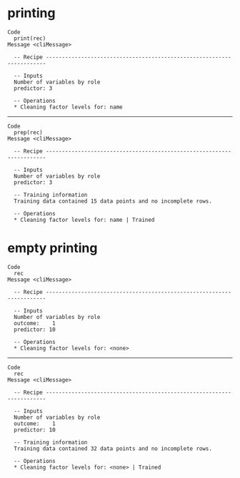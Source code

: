# printing

    Code
      print(rec)
    Message <cliMessage>
      
      -- Recipe ----------------------------------------------------------------------
      
      -- Inputs 
      Number of variables by role
      predictor: 3
      
      -- Operations 
      * Cleaning factor levels for: name

---

    Code
      prep(rec)
    Message <cliMessage>
      
      -- Recipe ----------------------------------------------------------------------
      
      -- Inputs 
      Number of variables by role
      predictor: 3
      
      -- Training information 
      Training data contained 15 data points and no incomplete rows.
      
      -- Operations 
      * Cleaning factor levels for: name | Trained

# empty printing

    Code
      rec
    Message <cliMessage>
      
      -- Recipe ----------------------------------------------------------------------
      
      -- Inputs 
      Number of variables by role
      outcome:    1
      predictor: 10
      
      -- Operations 
      * Cleaning factor levels for: <none>

---

    Code
      rec
    Message <cliMessage>
      
      -- Recipe ----------------------------------------------------------------------
      
      -- Inputs 
      Number of variables by role
      outcome:    1
      predictor: 10
      
      -- Training information 
      Training data contained 32 data points and no incomplete rows.
      
      -- Operations 
      * Cleaning factor levels for: <none> | Trained

